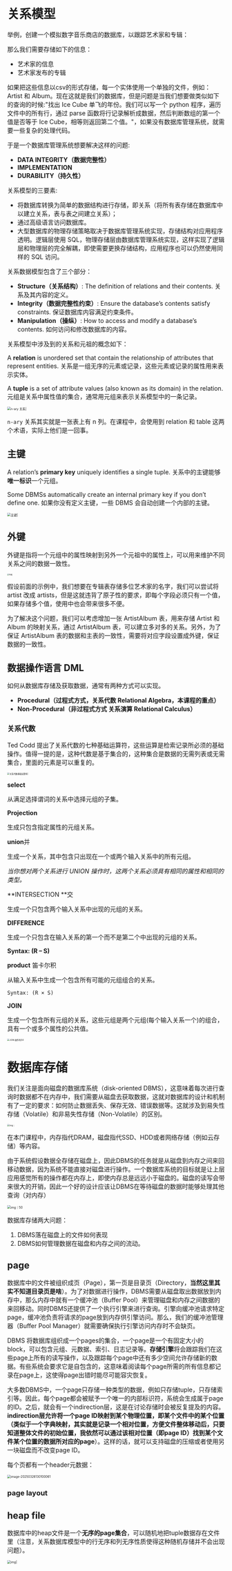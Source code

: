 # 关系模型

举例，创建一个模拟数字音乐商店的数据库，以跟踪艺术家和专辑：

那么我们需要存储如下的信息：

+ 艺术家的信息
+ 艺术家发布的专辑

如果把这些信息以csv的形式存储，每一个实体使用一个单独的文件，例如：Artist 和 Album。现在这就是我们的数据库，但是问题是当我们想要做类似如下的查询的时候:"找出 Ice Cube 单飞的年份。我们可以写一个 python 程序，遍历文件中的所有行，通过 parse 函数将行记录解析成数据，然后判断数组的第一个值是否等于 Ice Cube，相等则返回第二个值。"，如果没有数据库管理系统，就需要一些复杂的处理代码。

于是一个数据库管理系统想要解决这样的问题:

+ **DATA INTEGRITY（数据完整性）**
+ **IMPLEMENTATION**
+ **DURABILITY（持久性）**

关系模型的三要素:

+ 将数据库转换为简单的数据结构进行存储，即关系（将所有表存储在数据库中以建立关系，表与表之间建立关系）；
+ 通过高级语言访问数据库。
+ 大型数据库的物理存储策略取决于数据库管理系统实现，存储结构对应用程序透明。逻辑层使用 SQL，物理存储层由数据库管理系统实现，这样实现了逻辑层和物理层的完全解耦，即使需要更换存储结构，应用程序也可以仍然使用同样的 SQL 访问。

关系数据模型包含了三个部分：

- **Structure（关系结构）**: The definition of relations and their contents. 关系及其内容的定义。
- **Integrity（数据完整性约束）**: Ensure the database’s contents satisfy constraints. 保证数据库内容满足约束条件。
- **Manipulation（操纵）**: How to access and modify a database’s contents. 如何访问和修改数据库的内容。

关系模型中涉及到的关系和元祖的概念如下：

A **relation** is unordered set that contain the relationship of attributes that represent entities. 关系是一组无序的元素或记录，这些元素或记录的属性用来表示实体。

A **tuple** is a set of attribute values (also known as its domain) in the relation. 元组是关系中属性值的集合，通常用元组来表示关系模型中的一条记录。

<img src="assets/1704586647.png" alt="n-ary 关系|" style="zoom:50%;" />

`n-ary` 关系其实就是一张表上有 n 列。在课程中，会使用到 relation 和 table 这两个术语，实际上他们是一回事。

## 主键

A relation’s **primary key** uniquely identifies a single tuple. 关系中的主键能够**唯一标识**一个元组。

Some DBMSs automatically create an internal primary key if you don’t define one. 如果你没有定义主键，一些 DBMS 会自动创建一个内部的主键。

<img src="assets/1704586714.png" alt="主键|" style="zoom:50%;" />

## 外键

外键是指将一个元组中的属性映射到另外一个元祖中的属性上，可以用来维护不同关系之间的数据一致性。

<img src="assets/1704586757.png" alt="外键|" style="zoom:25%;" />

假设前面的示例中，我们想要在专辑表存储多位艺术家的名字，我们可以尝试将 artist 改成 artists，但是这就违背了原子性的要求，即每个字段必须只有一个值，如果存储多个值，使用中也会带来很多不便。

为了解决这个问题，我们可以考虑增加一张 ArtistAlbum 表，用来存储 Artist 和 Album 的映射关系，通过 ArtistAlbum 表，可以建立多对多的关系。另外，为了保证 ArtistAlbum 表的数据和主表的一致性，需要将对应字段设置成外键，保证数据的一致性。

## 数据操作语言 DML

如何从数据库存储及获取数据，通常有两种方式可以实现。

+ **Procedural（过程式方式，关系代数 Relational Algebra，本课程的重点）**
+ **Non-Procedural（非过程式方式 关系演算 Relational Calculus）**

### 关系代数

Ted Codd 提出了关系代数的七种基础运算符，这些运算是检索记录所必须的基础操作。值得一提的是，这种代数是基于集合的，这种集合是数据的无需列表或无需集合，里面的元素是可以重复的。

<img src="assets/1704586871.png" alt="关系代数基础运算符|" style="zoom:33%;" />

**select**

从满足选择谓词的关系中选择元组的子集。

**Projection**

生成只包含指定属性的元组关系。

**union**并

生成一个关系，其中包含只出现在一个或两个输入关系中的所有元组。

*当你想对两个关系进行 UNION 操作时，这两个关系必须具有相同的属性和相同的类型。*

**INTERSECTION **交

生成一个只包含两个输入关系中出现的元组的关系。

**DIFFERENCE**

生成一个只包含在输入关系的第一个而不是第二个中出现的元组的关系。

**Syntax: (R – S)**

**product** 笛卡尔积

从输入关系中生成一个包含所有可能的元组组合的关系。

```
Syntax: (R × S)
```

**JOIN**

生成一个包含所有元组的关系，这些元组是两个元组(每个输入关系一个)的组合，具有一个或多个属性的公共值。

<img src="assets/1704587389.png" alt="JOIN 操作符|50" style="zoom:33%;" />

# 数据库存储

我们关注是面向磁盘的数据库系统（disk-oriented DBMS），这意味着每次进行查询时数据都不在内存中，我们需要从磁盘去获取数据，这就对数据库的设计和机制有了一定的要求：如何防止数据丢失、保存无效、错误数据等。这就涉及到易失性存储（Volatile）和非易失性存储（Non-Volatile）的区别。

<img src="assets/v2-8b15c40dd72bc9ae0370377756a429f4_1440w-20250326110207957.jpg" alt="img｜" style="zoom:33%;" />

在本门课程中，内存指代DRAM，磁盘指代SSD、HDD或者网络存储（例如云存储）等内容。





由于系统假设数据全存储在磁盘上，因此DBMS的任务就是从磁盘到内存之间来回移动数据，因为系统不能直接对磁盘进行操作。一个数据库系统的目标就是让上层应用感觉所有的操作都在内存上，即使内存总是远远小于磁盘的。磁盘的读写会带来很大的开销，因此一个好的设计应该让DBMS在等待磁盘的数据时能够处理其他查询（对内存）

<img src="assets/v2-b7fb0e6b66470f742f35eca57345909a_1440w.jpg" alt="img｜50" style="zoom:50%;" />

数据库存储两大问题：

1. DBMS落在磁盘上的文件如何表现
2. DBMS如何管理数据在磁盘和内存之间的流动。

## 

## page



数据库中的文件被组织成页（Page），第一页是目录页（Directory，**当然这里其实不知道目录页是啥**）。为了对数据进行操作，DBMS需要从磁盘取出数据放到内存中，那么内存中就有一个缓冲池（Buffer Pool）来管理磁盘和内存之间数据的来回移动。同时DBMS还提供了一个执行引擎来进行查询。引擎向缓冲池请求特定page，缓冲池负责将请求的page放到内存供引擎访问。那么，我们的缓冲池管理器（Buffer Pool Manager）就需要确保执行引擎访问内存时不会缺页。

DBMS 将数据库组织成一个pages的集合，一个page是一个有固定大小的block，可以包含元组、元数据、索引、日志记录等。**存储引擎**将会跟踪我们在这些page上所有的读写操作，以及跟踪每个page中还有多少空间允许存储新的数据。有些系统会要求它是自包含的，这意味着阅读每个page所需的所有信息都记录在page上，这使得page出错时能尽可能容灾恢复。

大多数DBMS中，一个page只存储一种类型的数据，例如只存储tuple，只存储索引等。因此，每个page都会被赋予⼀个唯⼀的内部标识符，系统会生成属于page的ID。之后，就会有一个indirection层，这是在讨论存储时会被反复提及的内容。**indirection层允许将⼀个page ID映射到某个物理位置，即某个文件中的某个位置（类似于一个字典映射，其实就是记录⼀个相对位置，方便文件整体移动后，只要知道整体文件的初始位置，我依然可以通过该相对位置（即page ID）找到某个文件某个位置的数据所对应的page**）。这样的话，就可以支持磁盘的压缩或者使用另一块磁盘而不改变page ID。

每个页都有一个header元数据：

<img src="assets/image-20250326130100061.png" alt="image-20250326130100061" style="zoom:50%;" />



### page layout



## heap file

数据库中的heap文件是一个**无序的page集合**，可以随机地把tuple数据存在文件里（注意，关系数据库模型中的行无序和列无序性质使得这种随机存储并不会出现问题）。



<img src="assets/v2-f5f665af8b80cf526a52bf3614c3f416_1440w.jpg" alt="img|" style="zoom:50%;" />

